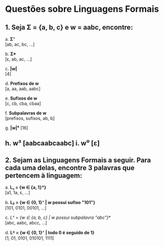 # Questões sobre Linguagens Formais

## 1. Seja Σ = {a, b, c} e w = aabc, encontre:

a. **Σ⁺**  
   [ab, ac, bc, ...]

b. **Σ\***  
   [ε, ab, ac, ...]

c. **|w|**  
   [4]

d. **Prefixos de w**  
   [a, aa, aab, aabc]  

e. **Sufixos de w**  
   [c, cb, cba, cbaa] 

f. **Subpalavras de w**  
   [prefixos, sufixos, ab, b]

g. **|w|⁴**
   [16]

h. **w³**
   [aabcaabcaabc]
i. **w⁰**
   [ε]
---

## 2. Sejam as Linguagens Formais a seguir. Para cada uma delas, encontre 3 palavras que pertencem à linguagem:

a. **Lₐ = {w ∈ {a, 1}*}**  
   [a1, 1a, ε, ...]

b. **Lᵦ = {w ∈ {0, 1}⁺ | w possui sufixo "101"}**  
   [101, 0101, 00101, ...]

c. **Lᶜ = {w ∈ {a, b, c}* | w possui subpalavra "abc"}**  
   [abc, aabc, abcc, ...]

d. **Lᴰ = {w ∈ {0, 1}⁺ | todo 0 é seguido de 1}**  
   [1, 01, 0101, 010101, 1111]
